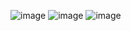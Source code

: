 ![image](https://user-images.githubusercontent.com/102420417/169698003-5cd328d4-872e-4e38-ad40-dc4582c09e2c.png)
![image](https://user-images.githubusercontent.com/102420417/169698020-717e91a3-d397-41d5-b4c0-9c460284b2a5.png)
![image](https://user-images.githubusercontent.com/102420417/169698036-4093e3a5-f9f6-4a26-b7ce-e2153078b811.png)

